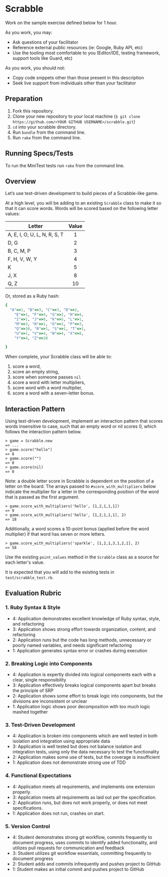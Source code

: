 # Scrabble

Work on the sample exercise defined below for 1 hour.

As you work, you may:

* Ask questions of your facilitator
* Reference external public resources (ie: Google, Ruby API, etc)
* Use the tooling most comfortable to you (Editor/IDE, testing framework, support tools like Guard, etc)

As you work, you should not:

* Copy code snippets other than those present in this description
* Seek live support from individuals other than your facilitator

## Preparation

1. Fork this repository.
2. Clone your new repository to your local machine (`$ git clone https://github.com/<YOUR GITHUB USERNAME>/scrabble.git`)
3. `cd` into your scrabble directory.
4. Run `bundle` from the command line.
5. Run `rake` from the command line.

## Running Specs/Tests

To run the MiniTest tests run `rake` from the command line.

## Overview

Let’s use test-driven development to build pieces of a Scrabble-like game.

At a high level, you will be adding to an existing `Scrabble` class to make it so that it can score words. Words will be scored based on the following letter values:

|Letter|Value|
|------|:---:|
|A, E, I, O, U, L, N, R, S, T |1|
|D, G |2|
|B, C, M, P |3|
|F, H, V, W, Y |4|
|K |5|
|J, X |8|
|Q, Z |10|

Or, stored as a Ruby hash:

```ruby
{
  "A"=>1, "B"=>3, "C"=>3, "D"=>2,
    "E"=>1, "F"=>4, "G"=>2, "H"=>4,
    "I"=>1, "J"=>8, "K"=>5, "L"=>1,
    "M"=>3, "N"=>1, "O"=>1, "P"=>3,
    "Q"=>10, "R"=>1, "S"=>1, "T"=>1,
    "U"=>1, "V"=>4, "W"=>4, "X"=>8,
    "Y"=>4, "Z"=>10

}
```

When complete, your Scrabble class will be able to:

1) score a word,
2) score an empty string,
3) score when someone passes `nil`
4) score a word with letter multipliers,
5) score word with a word multiplier,
6) score a word with a seven-letter bonus.

## Interaction Pattern

Using test-driven development, implement an interaction pattern that scores words insensitive to case, such that an empty word or nil scores 0, which follows the interaction pattern below.

```
> game = Scrabble.new
=> ...
> game.score("hello")
=> 8
> game.score("")
=> 0
> game.score(nil)
=> 0
```

Note: a double letter score in Scrabble is dependent on the position of a letter on the board. The arrays passed to `#score_with_multipliers` below indicate the multiplier for a letter in the corresponding position of the word that is passed as the first argument.

```
> game.score_with_multipliers('hello', [1,2,1,1,1])
=> 9
> game.score_with_multipliers('hello', [1,2,1,1,1], 2)
=> 18
```

Additionally, a word scores a 10-point bonus (applied before the word multiplier) if that word has seven or more letters.

```
> game.score_with_multipliers('sparkle', [1,2,1,3,1,2,1], 2)
=> 58
```

Use the existing `point_values` method in the `Scrabble` class as a source for each letter's value.

It is expected that you will add to the existing tests in `test/scrabble_test.rb`.

## Evaluation Rubric

### 1. Ruby Syntax & Style

* 4:  Application demonstrates excellent knowledge of Ruby syntax, style, and refactoring
* 3:  Application shows strong effort towards organization, content, and refactoring
* 2:  Application runs but the code has long methods, unnecessary or poorly named variables, and needs significant refactoring
* 1:  Application generates syntax error or crashes during execution

### 2. Breaking Logic into Components

* 4: Application is expertly divided into logical components each with a clear, single responsibility
* 3: Application effectively breaks logical components apart but breaks the principle of SRP
* 2: Application shows some effort to break logic into components, but the divisions are inconsistent or unclear
* 1: Application logic shows poor decomposition with too much logic mashed together

### 3. Test-Driven Development

* 4: Application is broken into components which are well tested in both isolation and integration using appropriate data
* 3: Application is well tested but does not balance isolation and integration tests, using only the data necessary to test the functionality
* 2: Application makes some use of tests, but the coverage is insufficient
* 1: Application does not demonstrate strong use of TDD

### 4. Functional Expectations

* 4: Application meets all requirements, and implements one extension properly.
* 3: Application meets all requirements as laid out per the specification.
* 2: Application runs, but does not work properly, or does not meet specifications.
* 1: Application does not run, crashes on start.

### 5. Version Control

* 4: Student demonstrates strong git workflow, commits frequently to document progress, uses commits to identify added functionality, and utilizes pull requests for communication and feedback
* 3: Student utilizes git workflow essentials, committing frequently to document progress
* 2: Student adds and commits infrequently and pushes project to GitHub
* 1: Student makes an initial commit and pushes project to GitHub

